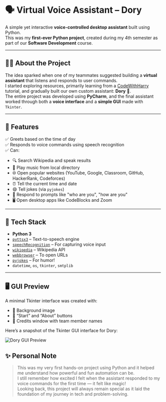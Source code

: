 # 🗣️ Virtual Voice Assistant – Dory

A simple yet interactive **voice-controlled desktop assistant** built using Python.  
This was my **first-ever Python project**, created during my 4th semester as part of our **Software Development** course.  

---

## 👩‍💻 About the Project

The idea sparked when one of my teammates suggested building a **virtual assistant** that listens and responds to user commands.  
I started exploring resources, primarily learning from a [CodeWithHarry](https://www.youtube.com/c/CodeWithHarry) tutorial, and gradually built our own custom assistant: **Dory** 🐠.  
The entire project was developed using **PyCharm**, and the final assistant worked through both a **voice interface** and a **simple GUI** made with `Tkinter`.

---

## 🚀 Features

✅ Greets based on the time of day  
✅ Responds to voice commands using speech recognition  
✅ Can:
- 🔍 Search Wikipedia and speak results
- 🎵 Play music from local directory
- 🌐 Open popular websites (YouTube, Google, Classroom, GitHub, HackerRank, Codeforces)
- ⏰ Tell the current time and date
- 😄 Tell jokes (via `pyjokes`)
- 🧠 Respond to prompts like "who are you", "how are you"
- 🖥️ Open desktop apps like CodeBlocks and Zoom

---

## 🧩 Tech Stack

- **Python 3**
- [`pyttsx3`](https://pypi.org/project/pyttsx3/) – Text-to-speech engine  
- [`speechRecognition`](https://pypi.org/project/SpeechRecognition/) – For capturing voice input  
- [`wikipedia`](https://pypi.org/project/wikipedia/) – Wikipedia API  
- [`webbrowser`](https://docs.python.org/3/library/webbrowser.html) – To open URLs  
- [`pyjokes`](https://pypi.org/project/pyjokes/) – For humor!  
- `datetime`, `os`, `tkinter`, `smtplib`

---

## 🖥️ GUI Preview

A minimal Tkinter interface was created with:
- 🎨 Background image
- 🔘 “Start” and “About” buttons
- 📜 Credits window with team member names

Here’s a snapshot of the Tkinter GUI interface for Dory:

![Dory GUI Preview](gui_screenshot.png)

## ✨ Personal Note

> This was my very first hands-on project using Python and it helped me understand how powerful and fun automation can be.  
> I still remember how excited I felt when the assistant responded to my voice commands for the first time — it felt like magic!  
> Looking back, this project will always remain special as it laid the foundation of my journey in tech and problem-solving.
